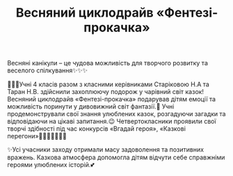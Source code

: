 ﻿---
title: Весняний циклодрайв «Фентезі-прокачка»
---

Весняні канікули – це чудова можливість для творчого розвитку та веселого спілкування✨✨✨

👩🏼‍🏫Учні 4 класів разом з класними керівниками Старіковою Н.А та Таран Н.В.  здійснили захоплюючу подорож у чарівний світ казок! Весняний циклодрайв «Фентезі-прокачка» подарував дітям емоції та можливість поринути у дивовижний світ фантазії.🌟 Учні продемонстрували свої знання улюблених казок, розгадуючи загадки та відповідаючи на цікаві запитання.😉 Четвертокласники проявили свої творчі здібності під час конкурсів «Вгадай героя», «Казкові перегони»🧚🏼‍♀️🦊🦸🏼‍♀️

✨Усі учасники заходу отримали масу задоволення та позитивних вражень. Казкова атмосфера допомогла дітям відчути себе справжніми героями улюблених історій.💕

<slideshow />